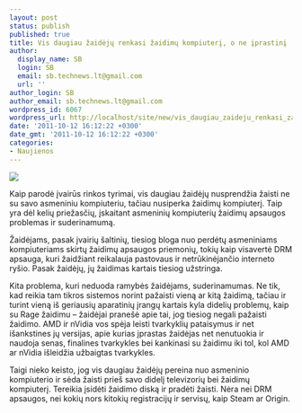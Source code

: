 ```yaml
---
layout: post
status: publish
published: true
title: Vis daugiau žaidėjų renkasi žaidimų kompiuterį, o ne įprastinį
author:
  display_name: SB
  login: SB
  email: sb.technews.lt@gmail.com
  url: ''
author_login: SB
author_email: sb.technews.lt@gmail.com
wordpress_id: 6067
wordpress_url: http://localhost/site/new/vis_daugiau_zaideju_renkasi_zaidimu_kompiuteri_o_ne_iprastini/
date: '2011-10-12 16:12:22 +0300'
date_gmt: '2011-10-12 16:12:22 +0300'
categories:
- Naujienos
---
```

<div class="imgright"><img src="http://technews.lt/upload/xbox_360_slim3.jpg"  /></div>
<p>Kaip parodė įvairūs rinkos tyrimai, vis daugiau žaidėjų nusprendžia žaisti ne su savo asmeniniu kompiuteriu, tačiau nusiperka žaidimų kompiuterį. Taip yra dėl kelių priežasčių, įskaitant asmeninių kompiuterių žaidimų apsaugos problemas ir suderinamumą.</p>
<p>Žaidėjams, pasak įvairių šaltinių, tiesiog bloga nuo perdėtų asmeniniams kompiuteriams skirtų žaidimų apsaugos priemonių, tokių kaip visavertė DRM apsauga, kuri žaidžiant reikalauja pastovaus ir netrūkinėjančio interneto ryšio. Pasak žaidėjų, jų žaidimas kartais tiesiog užstringa.</p>
<p>Kita problema, kuri neduoda ramybės žaidėjams, suderinamumas. Ne tik, kad reikia tam tikros sistemos norint pažaisti vieną ar kitą žaidimą, tačiau ir turint vieną iš geriausių aparatinių įrangų kartais kyla didelių problemų, kaip su Rage žaidimu – žaidėjai pranešė apie tai, jog tiesiog negali pažaisti žaidimo. AMD ir nVidia vos spėja leisti tvarkyklių pataisymus ir net išankstines jų versijas, apie kurias įprastas žaidėjas net nenutuokia ir naudoja senas, finalines tvarkykles bei kankinasi su žaidimu iki tol, kol AMD ar nVidia išleidžia užbaigtas tvarkykles.</p>
<p>Taigi nieko keisto, jog vis daugiau žaidėjų pereina nuo asmeninio kompiuterio ir sėda žaisti prieš savo didelį televizorių bei žaidimų kompiuterį. Tereikia įsidėti žaidimo diską ir pradėti žaisti. Nėra nei DRM apsaugos, nei kokių nors kitokių registracijų ir servisų, kaip Steam ar Origin.</p>
